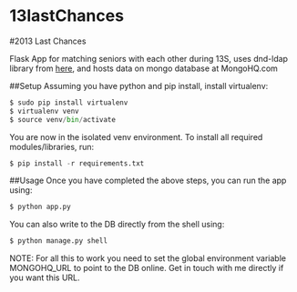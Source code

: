 13lastChances
=============

#2013 Last Chances

Flask App for matching seniors with each other during 13S, uses dnd-ldap library from [here](https://github.com/DartmouthHackerClub/blitzlistr-flask), and hosts data on mongo database at MongoHQ.com

##Setup
Assuming you have python and pip install, install virtualenv:
```python
$ sudo pip install virtualenv
$ virtualenv venv
$ source venv/bin/activate
```

You are now in the isolated venv environment. To install all required modules/libraries, run:
```python
$ pip install -r requirements.txt
 ```
##Usage
Once you have completed the above steps, you can run the app using:
```python
$ python app.py
```

You can also write to the DB directly from the shell using:
```python
$ python manage.py shell
```

NOTE: For all this to work you need to set the global environment variable MONGOHQ_URL to point to the DB online. Get in touch with me directly if you want this URL.



